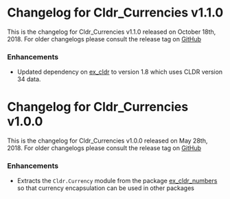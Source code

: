 # Changelog for Cldr_Currencies v1.1.0

This is the changelog for Cldr_Currencies v1.1.0 released on October 18th, 2018.  For older changelogs please consult the release tag on [GitHub](https://github.com/kipcole9/cldr_currencies/tags)

### Enhancements

* Updated dependency on [ex_cldr](https://hex.pm/packages/ex_cldr) to version 1.8 which uses CLDR version 34 data.

# Changelog for Cldr_Currencies v1.0.0

This is the changelog for Cldr_Currencies v1.0.0 released on May 28th, 2018.  For older changelogs please consult the release tag on [GitHub](https://github.com/kipcole9/cldr_currencies/tags)

### Enhancements

* Extracts the `Cldr.Currency` module from the package [ex_cldr_numbers](https://hex.pm/packages/ex_cldr_currencies) so that currency encapsulation can be used in other packages


